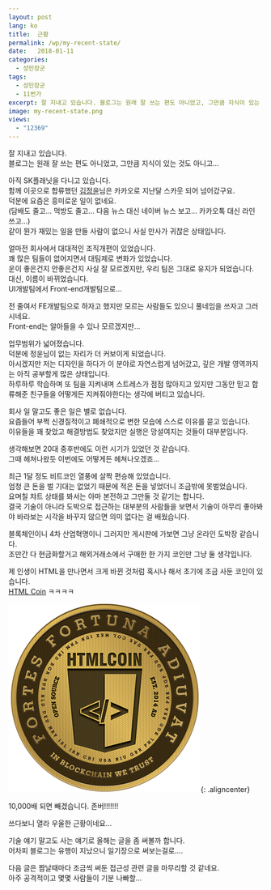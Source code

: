 ```yaml
---
layout: post
lang: ko
title:  근황
permalink: /wp/my-recent-state/
date:   2018-01-11
categories:
  - 성민장군
tags:
  - 성민장군
  - 11번가
excerpt: 잘 지내고 있습니다. 블로그는 원래 잘 쓰는 편도 아니었고, 그만큼 지식이 있는 것도 아니고… 아직 SK플래닛을 다니고 있습니다. 함께 이곳으로 합류했던 김정윤님은 카카오로 지난달 스카웃 되어 넘어갔구요. 덕분에 요즘은 흥미로운 일이 없네요. (담배도 줄고…. 먹방도 줄고….. 다음 뉴스 대신 네이버 뉴스 보고…. 카카오톡 대신 라인 쓰고…) 같이 뭔가 재밌는 일을 만들 사람이 없으니 사실 만사가 귀찮은 상태입니다. 얼마전 회사에서 대대적인 조직개편이 있었습니다. 꽤 많은 팀들이 없어지면서 대팀제로 변화가 있었습니다. 운이 좋은건지 안좋은건지 사실 잘 모르겠지만, 우리 팀은 그대로 유지가 되었습니다. 대신, 이름이 바뀌었습니다. UI개발팀에서 Front-end개발팀으로… 전 줄여서 FE개발팀으로 하자고 했지만 모르는 사람들도 있으니 [...]
image: my-recent-state.png
views:
  - "12369"
---
```


잘 지내고 있습니다.  
블로그는 원래 잘 쓰는 편도 아니었고, 그만큼 지식이 있는 것도 아니고...

아직 SK플래닛을 다니고 있습니다.  
함께 이곳으로 합류했던 [김정윤](https://www.facebook.com/kjy2143)님은 카카오로 지난달 스카웃 되어 넘어갔구요.    
덕분에 요즘은 흥미로운 일이 없네요.  
(담배도 줄고... 먹방도 줄고... 다음 뉴스 대신 네이버 뉴스 보고... 카카오톡 대신 라인 쓰고...)    
같이 뭔가 재밌는 일을 만들 사람이 없으니 사실 만사가 귀찮은 상태입니다.

얼마전 회사에서 대대적인 조직개편이 있었습니다.  
꽤 많은 팀들이 없어지면서 대팀제로 변화가 있었습니다.  
운이 좋은건지 안좋은건지 사실 잘 모르겠지만, 우리 팀은 그대로 유지가 되었습니다.  
대신, 이름이 바뀌었습니다.  
UI개발팀에서 Front-end개발팀으로...
  
전 줄여서 FE개발팀으로 하자고 했지만 모르는 사람들도 있으니 풀네임을 쓰자고 그러시네요.  
Front-end는 알아들을 수 있나 모르겠지만...

업무범위가 넓어졌습니다.  
덕분에 정윤님이 없는 자리가 더 커보이게 되었습니다.  
아시겠지만 저는 디자인을 하다가 이 분야로 자연스럽게 넘어갔고, 깊은 개발 영역까지는 아직 공부할게 많은 상태입니다.  
하루하루 학습하며 또 팀을 지켜내며 스트레스가 점점 많아지고 있지만 그동안 믿고 합류해준 친구들을 어떻게든 지켜줘야한다는 생각에 버티고 있습니다.

회사 일 말고도 좋은 일은 별로 없습니다.  
요즘들어 부쩍 신경질적이고 폐쇄적으로 변한 모습에 스스로 이유를 묻고 있습니다.  
이유들을 꽤 찾았고 해결방법도 찾았지만 실행은 망설여지는 것들이 대부분입니다.

생각해보면 20대 중후반에도 이런 시기가 있었던 것 같습니다.  
그때 헤쳐나왔듯 이번에도 어떻게든 헤쳐나오겠죠...

최근 1달 정도 비트코인 열풍에 살짝 편승해 있었습니다.  
엄청 큰 돈을 벌 기대는 없었기 때문에 적은 돈을 넣었더니 조금밖에 못벌었습니다.  
요며칠 챠트 상태를 봐서는 아마 본전하고 그만둘 것 같기는 합니다.  
결국 기술이 아니라 도박으로 접근하는 대부분의 사람들을 보면서 기술이 아무리 좋아봐야 바라보는 시각을 바꾸지 않으면 의미 없다는 걸 배웠습니다.
  
블록체인이니 4차 산업혁명이니 그러지만 게시판에 가보면 그냥 온라인 도박장 같습니다.  
조만간 다 현금화할거고 해외거래소에서 구매한 한 가지 코인만 그냥 둘 생각입니다.
  
제 인생이 HTML을 만나면서 크게 바뀐 것처럼 혹시나 해서 초기에 조금 사둔 코인이 있습니다.  
[HTML Coin](https://htmlcoin.com/) ㅋㅋㅋㅋ

![HTML Coin](/assets/img/2018/html_coin.png){: .aligncenter}
  
10,000배 되면 빼겠습니다. 존버!!!!!!!

쓰다보니 열라 우울한 근황이네요...

기술 얘기 말고도 사는 얘기로 올해는 글을 좀 써볼까 합니다.  
어차피 블로그는 유행이 지났으니 일기장으로 써보는걸로....

다음 글은 짬날때마다 조금씩 써둔 접근성 관련 글을 마무리할 것 같네요.  
아주 공격적이고 몇몇 사람들이 기분 나빠할...
